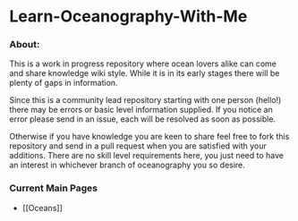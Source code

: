 # Learn-Oceanography-With-Me
### About: 
This is a work in progress repository where ocean lovers alike can come and share knowledge wiki style. While it is in its early stages there will be plenty of gaps in information. 

Since this is a community lead repository starting with one person (hello!) there may be errors or basic level information supplied. If you notice an error please send in an issue, each will be resolved as soon as possible.

Otherwise if you have knowledge you are keen to share feel free to fork this repository and send in a pull request when you are satisfied with your additions. There are no skill level requirements here, you just need to have an interest in whichever branch of oceanography you so desire.

### Current Main Pages
- [[Oceans]]
